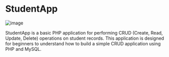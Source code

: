 # StudentApp

![image](https://github.com/SanojAhamed/Student-App-CURD/assets/97176600/46124523-e392-450b-9029-efa87d0c8067)


StudentApp is a basic PHP application for performing CRUD (Create, Read, Update, Delete) operations on student records. This application is designed for beginners to understand how to build a simple CRUD application using PHP and MySQL.
